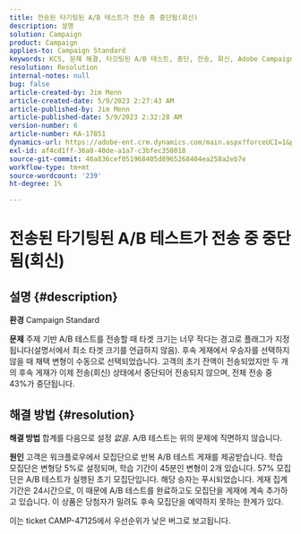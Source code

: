 ```yaml
---
title: 전송된 타기팅된 A/B 테스트가 전송 중 중단됨(회신)
description: 설명
solution: Campaign
product: Campaign
applies-to: Campaign Standard
keywords: KCS, 문제 해결, 타깃팅된 A/B 테스트, 중단, 전송, 회신, Adobe Campaign Standard, ACS
resolution: Resolution
internal-notes: null
bug: false
article-created-by: Jim Menn
article-created-date: 5/9/2023 2:27:43 AM
article-published-by: Jim Menn
article-published-date: 5/9/2023 2:32:28 AM
version-number: 6
article-number: KA-17851
dynamics-url: https://adobe-ent.crm.dynamics.com/main.aspx?forceUCI=1&pagetype=entityrecord&etn=knowledgearticle&id=b483a80e-11ee-ed11-8849-6045bd006c82
exl-id: af4cd1ff-36a8-40de-a1a7-c3bfec358018
source-git-commit: 46a836cef051968405d8965268404ea258a2eb7e
workflow-type: tm+mt
source-wordcount: '239'
ht-degree: 1%

---
```


# 전송된 타기팅된 A/B 테스트가 전송 중 중단됨(회신)

## 설명 {#description}


<b>환경</b>
Campaign Standard

<b>문제</b>
주제 기반 A/B 테스트를 전송할 때 타겟 크기는 너무 작다는 경고로 플래그가 지정됩니다(설명서에서 최소 타겟 크기를 언급하지 않음).
후속 게재에서 우승자를 선택하지 않을 때 채택 변형이 수동으로 선택되었습니다.
고객의 초기 잔액이 전송되었지만 두 개의 후속 게재가 이제 전송(회신) 상태에서 중단되어 전송되지 않으며, 전체 전송 중 43%가 중단됩니다.


## 해결 방법 {#resolution}


<b>해결 방법</b>
합계를 다음으로 설정 *없음*.
A/B 테스트는 위의 문제에 직면하지 않습니다.

<b>원인</b>
고객은 워크플로우에서 모집단으로 반복 A/B 테스트 게재를 제공받습니다.
학습 모집단은 변형당 5%로 설정되며, 학습 기간이 45분인 변형이 2개 있습니다.
57% 모집단은 A/B 테스트가 실행된 초기 모집단입니다. 해당 승자는 푸시되었습니다.
게재 집계 기간은 24시간으로, 이 때문에 A/B 테스트를 완료하고도 모집단을 게재에 계속 추가하고 있습니다.
이 상품은 당첨자가 밀려도 후속 모집단을 예약하지 못하는 한계가 있다.

이는 ticket CAMP-47125에서 우선순위가 낮은 버그로 보고됩니다.
